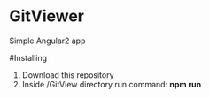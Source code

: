 # GitViewer
Simple Angular2 app

#Installing
1. Download this repository
2. Inside /GitView directory run command: **npm run**